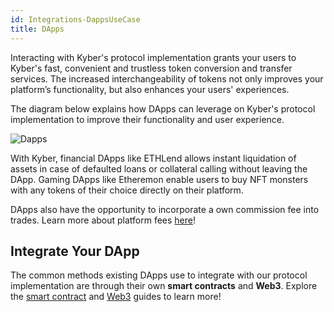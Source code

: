 ```yaml
---
id: Integrations-DappsUseCase
title: DApps
---
```

[//]: # (tagline)
Interacting with Kyber's protocol implementation grants your users to Kyber's fast, convenient and trustless token conversion and transfer services. The increased interchangeability of tokens not only improves your platform’s functionality, but also enhances your users' experiences.

The diagram below explains how DApps can leverage on Kyber's protocol implementation to improve their functionality and user experience.

![Dapps](/uploads/dapps.png "DApps")

With Kyber, financial DApps like ETHLend allows instant liquidation of assets in case of defaulted loans or collateral calling without leaving the DApp. Gaming DApps like Etheremon enable users to buy NFT monsters with any tokens of their choice directly on their platform.

DApps also have the opportunity to incorporate a own commission fee into trades. Learn more about platform fees [here](integrations-platformfees.md)!

## Integrate Your DApp
The common methods existing DApps use to integrate with our protocol implementation are through their own **smart contracts** and **Web3**. Explore the [smart contract](integrations-smartcontractguide.md) and [Web3](integrations-web3guide.md) guides to learn more!
